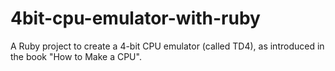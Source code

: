 # 4bit-cpu-emulator-with-ruby
A Ruby project to create a 4-bit CPU emulator (called TD4), as introduced in the book "How to Make a CPU".
